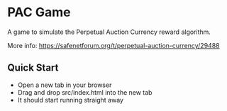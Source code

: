 # PAC Game

A game to simulate the Perpetual Auction Currency reward algorithm.

More info: https://safenetforum.org/t/perpetual-auction-currency/29488

## Quick Start

* Open a new tab in your browser
* Drag and drop src/index.html into the new tab
* It should start running straight away
